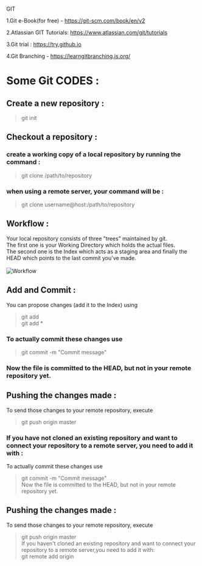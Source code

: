 GIT 


1.Git e-Book(for free) - https://git-scm.com/book/en/v2

2.Atlassian GIT Tutorials: https://www.atlassian.com/git/tutorials

3.Git trial : https://try.github.io

4.Git Branching - https://learngitbranching.js.org/

# Some Git CODES :<br>
## Create a new repository :<br>
> git init<br>
## Checkout a repository :<br>
### create a working copy of a local repository by running the command :<br>
> git clone /path/to/repository<br>
### when using a remote server, your command will be :<br>
> git clone username@host:/path/to/repository <br>
## Workflow :<br>
Your local repository consists of three "trees" maintained by git.<br> The first one is your Working Directory which holds the actual files.<br> The second one is the Index which acts as a staging area and finally the HEAD which points to the last commit you've made.<br><br>
![Workflow](http://rogerdudler.github.io/git-guide/img/trees.png)<br>
## Add and Commit :<br>
You can propose changes (add it to the Index) using<br>
> git add <filename><br>
> git add *<br>
### To actually commit these changes use <br>
> git commit -m "Commit message"<br>
### Now the file is committed to the HEAD, but not in your remote repository yet.<br>
## Pushing the changes made :<br>
To send those changes to your remote repository, execute <br>
> git push origin master<br>
### If you have not cloned an existing repository and want to connect your repository to a remote server, you need to add it with :<br>
To actually commit these changes use <br>
> git commit -m "Commit message"<br>
Now the file is committed to the HEAD, but not in your remote repository yet.
## Pushing the changes made :<br>
To send those changes to your remote repository, execute <br>
> git push origin master<br>
If you haven't cloned an existing repository and want to connect your repository to a remote server,you need to add it with:<br>
> git remote add origin <server>

